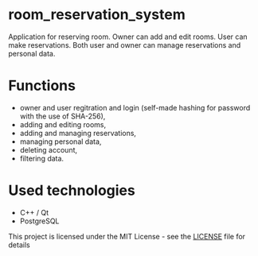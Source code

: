 # room_reservation_system
Application for reserving room. Owner can add and edit rooms.  User can make reservations. Both user and owner can manage reservations and personal data.

# Functions
- owner and user regitration and login (self-made hashing for password with the use of SHA-256),
- adding and editing rooms,
- adding and managing reservations,
- managing personal data,
- deleting account,
- filtering data.

# Used technologies
- C++ / Qt
- PostgreSQL

This project is licensed under the MIT License - see the [LICENSE](./LICENSE) file for details
